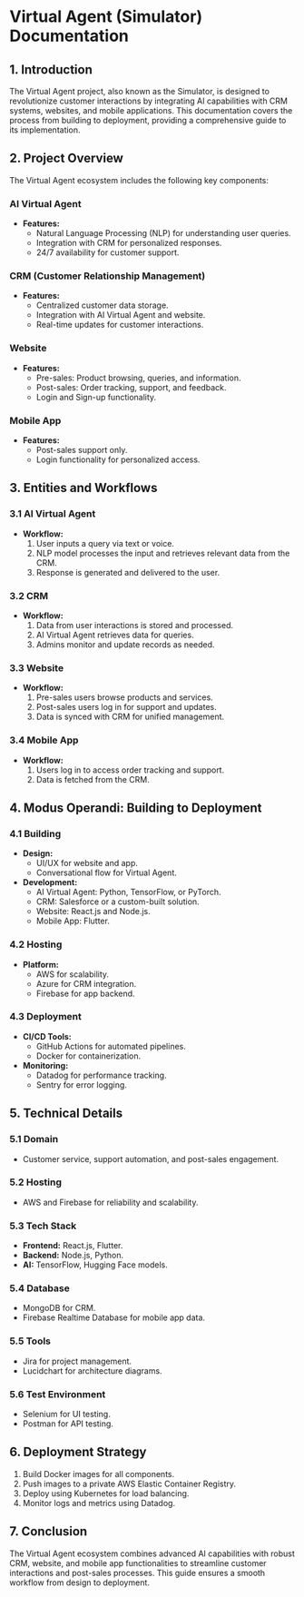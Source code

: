 # Virtual Agent (Simulator) Documentation

## 1. Introduction
The Virtual Agent project, also known as the Simulator, is designed to revolutionize customer interactions by integrating AI capabilities with CRM systems, websites, and mobile applications. This documentation covers the process from building to deployment, providing a comprehensive guide to its implementation.

## 2. Project Overview
The Virtual Agent ecosystem includes the following key components:

### AI Virtual Agent
- **Features:**
  - Natural Language Processing (NLP) for understanding user queries.
  - Integration with CRM for personalized responses.
  - 24/7 availability for customer support.

### CRM (Customer Relationship Management)
- **Features:**
  - Centralized customer data storage.
  - Integration with AI Virtual Agent and website.
  - Real-time updates for customer interactions.

### Website
- **Features:**
  - Pre-sales: Product browsing, queries, and information.
  - Post-sales: Order tracking, support, and feedback.
  - Login and Sign-up functionality.

### Mobile App
- **Features:**
  - Post-sales support only.
  - Login functionality for personalized access.

## 3. Entities and Workflows

### 3.1 AI Virtual Agent
- **Workflow:**
  1. User inputs a query via text or voice.
  2. NLP model processes the input and retrieves relevant data from the CRM.
  3. Response is generated and delivered to the user.

### 3.2 CRM
- **Workflow:**
  1. Data from user interactions is stored and processed.
  2. AI Virtual Agent retrieves data for queries.
  3. Admins monitor and update records as needed.

### 3.3 Website
- **Workflow:**
  1. Pre-sales users browse products and services.
  2. Post-sales users log in for support and updates.
  3. Data is synced with CRM for unified management.

### 3.4 Mobile App
- **Workflow:**
  1. Users log in to access order tracking and support.
  2. Data is fetched from the CRM.

## 4. Modus Operandi: Building to Deployment

### 4.1 Building
- **Design:**
  - UI/UX for website and app.
  - Conversational flow for Virtual Agent.
- **Development:**
  - AI Virtual Agent: Python, TensorFlow, or PyTorch.
  - CRM: Salesforce or a custom-built solution.
  - Website: React.js and Node.js.
  - Mobile App: Flutter.

### 4.2 Hosting
- **Platform:**
  - AWS for scalability.
  - Azure for CRM integration.
  - Firebase for app backend.

### 4.3 Deployment
- **CI/CD Tools:**
  - GitHub Actions for automated pipelines.
  - Docker for containerization.
- **Monitoring:**
  - Datadog for performance tracking.
  - Sentry for error logging.

## 5. Technical Details

### 5.1 Domain
- Customer service, support automation, and post-sales engagement.

### 5.2 Hosting
- AWS and Firebase for reliability and scalability.

### 5.3 Tech Stack
- **Frontend:** React.js, Flutter.
- **Backend:** Node.js, Python.
- **AI:** TensorFlow, Hugging Face models.

### 5.4 Database
- MongoDB for CRM.
- Firebase Realtime Database for mobile app data.

### 5.5 Tools
- Jira for project management.
- Lucidchart for architecture diagrams.

### 5.6 Test Environment
- Selenium for UI testing.
- Postman for API testing.

## 6. Deployment Strategy
1. Build Docker images for all components.
2. Push images to a private AWS Elastic Container Registry.
3. Deploy using Kubernetes for load balancing.
4. Monitor logs and metrics using Datadog.

## 7. Conclusion
The Virtual Agent ecosystem combines advanced AI capabilities with robust CRM, website, and mobile app functionalities to streamline customer interactions and post-sales processes. This guide ensures a smooth workflow from design to deployment.
